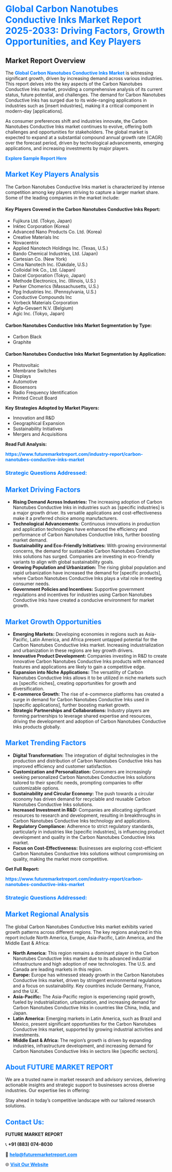 <h1 style="color: #007BFF;">Global Carbon Nanotubes Conductive Inks Market Report 2025-2033: Driving Factors, Growth Opportunities, and Key Players</h1>

<section id="overview">
<h2>Market Report Overview</h2>
<p>The <a href="https://www.futuremarketreport.com/industry-report/carbon-nanotubes-conductive-inks-market" style="color: #007BFF; text-decoration: none;"><strong>Global Carbon Nanotubes Conductive Inks Market</strong></a> is witnessing significant growth, driven by increasing demand across various industries. This report delves into the key aspects of the Carbon Nanotubes Conductive Inks market, providing a comprehensive analysis of its current status, future potential, and challenges. The demand for Carbon Nanotubes Conductive Inks has surged due to its wide-ranging applications in industries such as [insert industries], making it a critical component in modern-day [applications].</p>
<p>As consumer preferences shift and industries innovate, the Carbon Nanotubes Conductive Inks market continues to evolve, offering both challenges and opportunities for stakeholders. The global market is expected to expand at a substantial compound annual growth rate (CAGR) over the forecast period, driven by technological advancements, emerging applications, and increasing investments by major players.</p>
</section>

<section id="overview">
<p><a href="https://www.futuremarketreport.com/request-sample/reportId=86011" style="color: #007BFF; text-decoration: none;"><strong>Explore Sample Report Here</strong></a></p>
</section>

<section id="key-players">
<h2 style="color: #007BFF;">Market Key Players Analysis</h2>
<p>The Carbon Nanotubes Conductive Inks market is characterized by intense competition among key players striving to capture a larger market share. Some of the leading companies in the market include:</p>
<h4>Key Players Covered in the Carbon Nanotubes Conductive Inks Report:</h4>
<ul><li>Fujikura Ltd. (Tokyo, Japan)</li><li>Inktec Corporation (Korea)</li><li>Advanced Nano Products Co. Ltd. (Korea)</li><li>Creative Materials Inc</li><li>Novacentrix</li><li>Applied Nanotech Holdings Inc. (Texas, U.S.)</li><li>Bando Chemical Industries, Ltd. (Japan)</li><li>Cartesian Co. (New York)</li><li>Cima Nanotech Inc. (Oakdale, U.S.)</li><li>Colloidal Ink Co., Ltd. (Japan)</li><li>Daicel Corporation (Tokyo, Japan)</li><li>Methode Electronics, Inc. (Illinois, U.S.)</li><li>Parker Chomerics (Massachusetts, U.S.)</li><li>Ppg Industries Inc. (Pennsylvania, U.S.)</li><li>Conductive Compounds Inc</li><li>Vorbeck Materials Corporation</li><li>Agfa-Gevaert N.V. (Belgium)</li><li>Agic Inc. (Tokyo, Japan)</li></ul>
<h4>Carbon Nanotubes Conductive Inks Market Segmentation by Type:</h4>
<ul><li>Carbon Black</li><li>Graphite</li></ul>

<h4>Carbon Nanotubes Conductive Inks Market Segmentation by Application:</h4>
<ul><li>Photovoltaic</li><li>Membrane Switches</li><li>Displays</li><li>Automotive</li><li>Biosensors</li><li>Radio Frequency Identification</li><li>Printed Circuit Board</li></ul>
<p><strong>Key Strategies Adopted by Market Players:</strong></p>
<ul>
<li>Innovation and R&D</li>
<li>Geographical Expansion</li>
<li>Sustainability Initiatives</li>
<li>Mergers and Acquisitions</li>
</ul>
</section>

<section>
<p><strong>Read Full Analysis: </strong></p><a href="https://www.futuremarketreport.com/industry-report/carbon-nanotubes-conductive-inks-market" style="color: #007BFF; text-decoration: none;"><strong>https://www.futuremarketreport.com/industry-report/carbon-nanotubes-conductive-inks-market</strong></a>
<h3 style="color: #007BFF;">Strategic Questions Addressed:</h3>
</section>

<section id="driving-factors">
<h2 style="color: #007BFF;">Market Driving Factors</h2>
<ul>
<li><strong>Rising Demand Across Industries:</strong> The increasing adoption of Carbon Nanotubes Conductive Inks in industries such as [specific industries] is a major growth driver. Its versatile applications and cost-effectiveness make it a preferred choice among manufacturers.</li>
<li><strong>Technological Advancements:</strong> Continuous innovations in production and application technologies have enhanced the efficiency and performance of Carbon Nanotubes Conductive Inks, further boosting market demand.</li>
<li><strong>Sustainability and Eco-Friendly Initiatives:</strong> With growing environmental concerns, the demand for sustainable Carbon Nanotubes Conductive Inks solutions has surged. Companies are investing in eco-friendly variants to align with global sustainability goals.</li>
<li><strong>Growing Population and Urbanization:</strong> The rising global population and rapid urbanization have increased the demand for [specific products], where Carbon Nanotubes Conductive Inks plays a vital role in meeting consumer needs.</li>
<li><strong>Government Policies and Incentives:</strong> Supportive government regulations and incentives for industries using Carbon Nanotubes Conductive Inks have created a conducive environment for market growth.</li>
</ul>
</section>

<section id="growth-opportunities">
<h2 style="color: #007BFF;">Market Growth Opportunities</h2>
<ul>
<li><strong>Emerging Markets:</strong> Developing economies in regions such as Asia-Pacific, Latin America, and Africa present untapped potential for the Carbon Nanotubes Conductive Inks market. Increasing industrialization and urbanization in these regions are key growth drivers.</li>
<li><strong>Innovative Product Development:</strong> Companies investing in R&D to create innovative Carbon Nanotubes Conductive Inks products with enhanced features and applications are likely to gain a competitive edge.</li>
<li><strong>Expansion into Niche Applications:</strong> The versatility of Carbon Nanotubes Conductive Inks allows it to be utilized in niche markets such as [specific niches], creating opportunities for growth and diversification.</li>
<li><strong>E-commerce Growth:</strong> The rise of e-commerce platforms has created a surge in demand for Carbon Nanotubes Conductive Inks used in [specific applications], further boosting market growth.</li>
<li><strong>Strategic Partnerships and Collaborations:</strong> Industry players are forming partnerships to leverage shared expertise and resources, driving the development and adoption of Carbon Nanotubes Conductive Inks products globally.</li>
</ul>
</section>

<section id="trending-factors">
<h2 style="color: #007BFF;">Market Trending Factors</h2>
<ul>
<li><strong>Digital Transformation:</strong> The integration of digital technologies in the production and distribution of Carbon Nanotubes Conductive Inks has improved efficiency and customer satisfaction.</li>
<li><strong>Customization and Personalization:</strong> Consumers are increasingly seeking personalized Carbon Nanotubes Conductive Inks solutions tailored to their specific needs, prompting companies to offer customizable options.</li>
<li><strong>Sustainability and Circular Economy:</strong> The push towards a circular economy has driven demand for recyclable and reusable Carbon Nanotubes Conductive Inks solutions.</li>
<li><strong>Increased Investment in R&D:</strong> Companies are allocating significant resources to research and development, resulting in breakthroughs in Carbon Nanotubes Conductive Inks technology and applications.</li>
<li><strong>Regulatory Compliance:</strong> Adherence to strict regulatory standards, particularly in industries like [specific industries], is influencing product development and quality in the Carbon Nanotubes Conductive Inks market.</li>
<li><strong>Focus on Cost-Effectiveness:</strong> Businesses are exploring cost-efficient Carbon Nanotubes Conductive Inks solutions without compromising on quality, making the market more competitive.</li>
</ul>
</section>

<section>
<p><strong>Get Full Report: </strong></p><a href="https://www.futuremarketreport.com/industry-report/carbon-nanotubes-conductive-inks-market" style="color: #007BFF; text-decoration: none;"><strong>https://www.futuremarketreport.com/industry-report/carbon-nanotubes-conductive-inks-market</strong></a>
<h3 style="color: #007BFF;">Strategic Questions Addressed:</h3>
</section>


<section id="regional-analysis">
<h2 style="color: #007BFF;">Market Regional Analysis</h2>
<p>The global Carbon Nanotubes Conductive Inks market exhibits varied growth patterns across different regions. The key regions analyzed in this report include North America, Europe, Asia-Pacific, Latin America, and the Middle East & Africa:</p>
<ul>
<li><strong>North America:</strong> This region remains a dominant player in the Carbon Nanotubes Conductive Inks market due to its advanced industrial infrastructure and high adoption of new technologies. The U.S. and Canada are leading markets in this region.</li>
<li><strong>Europe:</strong> Europe has witnessed steady growth in the Carbon Nanotubes Conductive Inks market, driven by stringent environmental regulations and a focus on sustainability. Key countries include Germany, France, and the U.K.</li>
<li><strong>Asia-Pacific:</strong> The Asia-Pacific region is experiencing rapid growth, fueled by industrialization, urbanization, and increasing demand for Carbon Nanotubes Conductive Inks in countries like China, India, and Japan.</li>
<li><strong>Latin America:</strong> Emerging markets in Latin America, such as Brazil and Mexico, present significant opportunities for the Carbon Nanotubes Conductive Inks market, supported by growing industrial activities and investments.</li>
<li><strong>Middle East & Africa:</strong> The region’s growth is driven by expanding industries, infrastructure development, and increasing demand for Carbon Nanotubes Conductive Inks in sectors like [specific sectors].</li>
</ul>
</section>

<footer>
<h2 style="color: #007BFF;">About FUTURE MARKET REPORT</h2>
<p>We are a trusted name in market research and advisory services, delivering actionable insights and strategic support to businesses across diverse industries. Our expertise lies in offering:</p>

<p>Stay ahead in today’s competitive landscape with our tailored research solutions.</p>

<h2 style="color: #007BFF;">Contact Us:</h2>
<p><strong>FUTURE MARKET REPORT</strong></p>
<p>📞 <strong>+91 (883) 074-8030</strong></p>
<p>📧 <strong><a href="mailto:help@futuremarketreport.com" style="color: #007BFF;">help@futuremarketreport.com</a></strong></p>
<p>🌐 <strong><a href="https://www.futuremarketreport.com/" style="color: #007BFF;">Visit Our Website</a></strong></p>
</footer>